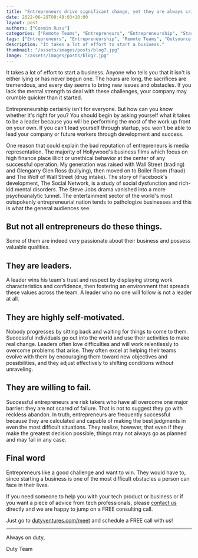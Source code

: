 ```yaml
---
title: "Entrepreneurs drive significant change, yet they are always criticized"
date: 2022-06-29T09:49:03+10:00
layout: post
authors: ["Cosmin Rusu"]
categories: ["Remote Teams", "Entrepreneurs", "Entrepreneurship", "Start-ups", "MVP", "Product", "Development", "Testing", "Launching"]
tags: ["Entrepreneurs", "Entrepreneurship", "Remote Teams", "Outsource Software", "Start-ups", "MVP", "Product", "Development", "Testing", "Launching"]
description: "It takes a lot of effort to start a business."
thumbnail: "/assets/images/posts/blog7.jpg"
image: "/assets/images/posts/blog7.jpg"
---
```


It takes a lot of effort to start a business. Anyone who tells you that it isn't is either lying or has never begun one. The hours are long, the sacrifices are tremendous, and every day seems to bring new issues and obstacles. If you lack the mental strength to deal with these challenges, your company may crumble quicker than it started.

Entrepreneurship certainly isn't for everyone. But how can you know whether it's right for you? You should begin by asking yourself what it takes to be a leader because you will be performing the most of the work up front on your own. If you can't lead yourself through startup, you won't be able to lead your company or future workers through development and success.

One reason that could explain the bad reputation of entrepreneurs is media representation. The majority of Hollywood's business films which focus on high finance place illicit or unethical behavior at the center of any successful operation. My generation was raised with Wall Street (trading) and Glengarry Glen Ross (bullying), then moved on to Boiler Room (fraud) and The Wolf of Wall Street (drug intake). The story of Facebook's development, The Social Network, is a study of social dysfunction and rich-kid mental disorders. The Steve Jobs drama vanished into a more psychoanalytic tunnel. The entertainment sector of the world's most outspokenly entrepreneurial nation tends to pathologize businesses and this is what the general audiences see. 


## But not all entrepreneurs do these things. 

Some of them are indeed very passionate about their business and possess valuable qualities. 


## They are leaders. 

A leader wins his team's trust and respect by displaying strong work characteristics and confidence, then fostering an environment that spreads these values across the team. A leader who no one will follow is not a leader at all.


## They are highly self-motivated. 

Nobody progresses by sitting back and waiting for things to come to them. Successful individuals go out into the world and use their activities to make real change. Leaders often love difficulties and will work relentlessly to overcome problems that arise. They often excel at helping their teams evolve with them by encouraging them toward new objectives and possibilities, and they adjust effectively to shifting conditions without unraveling.


## They are willing to fail.

Successful entrepreneurs are risk takers who have all overcome one major barrier: they are not scared of failure. That is not to suggest they go with reckless abandon. In truth, entrepreneurs are frequently successful because they are calculated and capable of making the best judgments in even the most difficult situations. They realize, however, that even if they make the greatest decision possible, things may not always go as planned and may fail in any case.


## Final word

Entrepreneurs like a good challenge and want to win. They would have to, since starting a business is one of the most difficult obstacles a person can face in their lives. 

If you need someone to help you with your tech product or business or if you want a piece of advice from tech professionals, please [contact us](https://dutyventures.com) directly and we are happy to jump on a
FREE consulting call. 

Just go to [dutyventures.com/meet](https://dutyventures.com/meet) and schedule a FREE call with us! 

----------------------

Always on duty,

Duty Team
